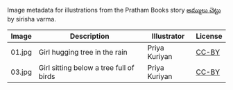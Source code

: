 Image metadata for illustrations from the Pratham Books story [అమ్ములు చెట్టు](https://storyweaver.org.in/stories/3480-a-girl-with-a-tree) by sirisha varma.

Image | Description | Illustrator | License
----- | ----------- | ----------- | -------
01.jpg | Girl hugging tree in the rain | Priya Kuriyan | [CC-BY](https://creativecommons.org/licenses/by/4.0/)
03.jpg | Girl sitting below a tree full of birds | Priya Kuriyan | [CC-BY](https://creativecommons.org/licenses/by/4.0/)